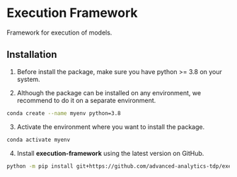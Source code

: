 # Execution Framework
Framework for execution of models.

## Installation

1. Before install the package, make sure you have python >= 3.8 on your system.

2. Although the package can be installed on any environment, we recommend to do it on a separate environment.

```sh
conda create --name myenv python=3.8
```

3. Activate the environment where you want to install the package.

```sh
conda activate myenv
```

4. Install **execution-framework** using the latest version on GitHub.

```sh
python -m pip install git+https://github.com/advanced-analytics-tdp/execution-framework.git
````
